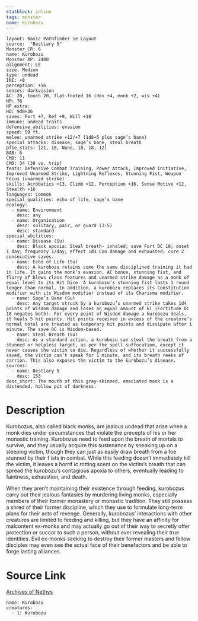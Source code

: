 ```yaml
---
statblock: inline
tags: monster
name: Kurobozu
---
```

```statblock
layout: Basic Pathfinder 1e Layout
source:  "Bestiary 5"
Monster_CR: 6
name: Kurobozu
Monster_XP: 2400
alignment: LE
size: Medium
type: undead
INI: +8
perception: +16
senses: darkvision
AC: 20, touch 20, flat-footed 16 (dex +4, monk +2, wis +4)
HP: 76
HP_extra: 
HD: 9d8+36
saves: Fort +7, Ref +9, Will +10
immune: undead traits
defensive_abilities: evasion
speed: 50 ft.
melee: unarmed strike +12/+7 (1d8+5 plus sage’s bane)
special_attacks: disease, sage’s bane, steal breath
pf1e_stats: [21, 18, None, 10, 18, 12]
BAB: 6
CMB: 11
CMD: 34 (38 vs. trip)
feats: Defensive Combat Training, Power Attack, Improved Initiative, Improved Unarmed Strike, Lightning Reflexes, Stunning Fist, Weapon Focus (unarmed strike)
skills: Acrobatics +13, Climb +12, Perception +16, Sense Motive +12, Stealth +16
languages: Common
special_qualities: echo of life, sage’s bane
ecology:
  - name: Environment
    desc: any
  - name: Organisation
    desc: solitary, pair, or guard (3-5)
    desc: standard
special_abilities:
  - name: Disease (Su)
    desc: Black apoxia: Steal breath- inhaled; save Fort DC 18; onset 1 day; frequency 1/day; effect 1d3 Con damage and exhausted; cure 2 consecutive saves.
  - name: Echo of Life (Su)
    desc: A kurobozu retains some the same disciplined training it had in life. It gains the monk’s evasion, AC bonus, stunning fist, and flurry of blows class features and unarmed strike damage as a monk of equal level to its Hit Dice. A kurobozu’s stunning fist lasts 1 round longer than normal. In addition, a kurobozu replaces its Constitution modifier with its Wisdom modifier instead of its Charisma modifier.
  - name: Sage’s Bane (Su)
    desc: Any target struck by a kurobozu’s unarmed strike takes 1d4 points of Wisdom damage and loses an equal amount of ki (Fortitude DC 18 negates both). For every point of Wisdom damage a kurobozu deals, it heals 5 hit points. Hit points received in excess of the creature’s normal total are treated as temporary hit points and dissipate after 1 minute. The save DC is Wisdom-based.
  - name: Steal Breath (Su)
    desc: As a standard action, a kurobozu can steal the breath from a stunned or helpless target, as per the spell suffocation, except it never causes the victim to die. Regardless of whether it successfully saved, the victim can’t speak for 1 minute, and its breath reeks of carrion. This also exposes the victim to the kurobozu’s disease.
sources:
  - name: Bestiary 5
    desc: 153
desc_short: The mouth of this gray-skinned, emaciated monk is a distended, hollow pit of darkness.
```
# Description
Kurobozus, also called black monks, are jealous undead that arise when a monk dies under circumstances that violate the precepts of his or her monastic training. Kurobozus need to feed upon the breath of mortals to survive, and they usually acquire this sustenance by sneaking up on a sleeping victim, though they can just as easily draw breath from a foe stunned by their f ists in combat. While this feeding doesn’t immediately kill the victim, it leaves a horrif ic rotting scent on the victim’s breath that can spread the kurobozu’s contagious apoxia to others, eventually leading to faintness, exhaustion, and death.

 When they aren’t maintaining their existence through feeding, kurobozus carry out their jealous fantasies by murdering living monks, especially members of their former monastery or monastic tradition. They still possess a shred of their former discipline, which they use to formulate long-term plans for their acts of revenge. Generally, kurobozus’ interactions with other creatures are limited to feeding and killing, but they have an affinity for malcontent ex-monks and may actually go out of their way to secretly offer protection or succor to such a person, without ever revealing their true identities. Evil ex-monks seeking to destroy their former masters and fellow disciples may even see the actual face of their benefactors and be able to forge lasting alliances.
# Source Link
[Archives of Nethys](https://aonprd.com/MonsterDisplay.aspx?ItemName=Kurobozu)
```encounter-table
name: Kurobozu
creatures:
  - 1: Kurobozu
```
